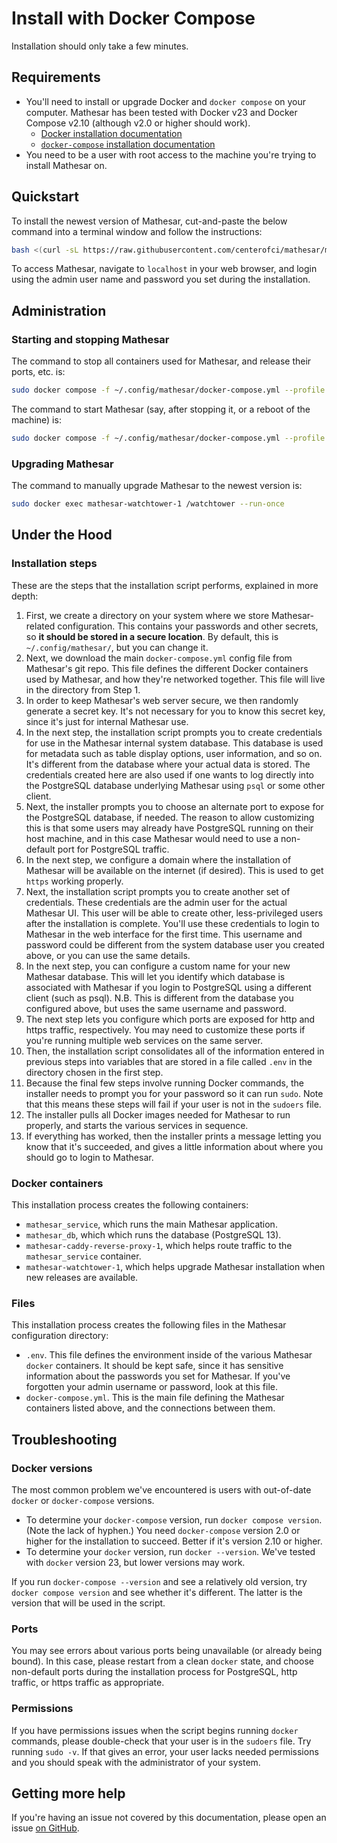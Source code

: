 # Install with Docker Compose

Installation should only take a few minutes.

## Requirements
- You'll need to install or upgrade Docker and `docker compose` on your computer. Mathesar has been tested with Docker v23 and Docker Compose v2.10 (although v2.0 or higher should work).
    - [Docker installation documentation](https://docs.docker.com/desktop/)
    - [`docker-compose` installation documentation](https://docs.docker.com/compose/install/)
- You need to be a user with root access to the machine you're trying to install Mathesar on.

## Quickstart
To install the newest version of Mathesar, cut-and-paste the below command into a terminal window and follow the instructions:

```sh
bash <(curl -sL https://raw.githubusercontent.com/centerofci/mathesar/master/install.sh)
```

To access Mathesar, navigate to `localhost` in your web browser, and login using the admin user name and password you set during the installation.

## Administration

### Starting and stopping Mathesar

The command to stop all containers used for Mathesar, and release their ports, etc. is:
```sh
sudo docker compose -f ~/.config/mathesar/docker-compose.yml --profile prod down
```

The command to start Mathesar (say, after stopping it, or a reboot of the machine) is:
```sh
sudo docker compose -f ~/.config/mathesar/docker-compose.yml --profile prod up
```

### Upgrading Mathesar
The command to manually upgrade Mathesar to the newest version is:

```sh
sudo docker exec mathesar-watchtower-1 /watchtower --run-once
```

## Under the Hood

### Installation steps
These are the steps that the installation script performs, explained in more depth:

1. First, we create a directory on your system where we store Mathesar-related configuration. This contains your passwords and other secrets, so **it should be stored in a secure location**. By default, this is `~/.config/mathesar/`, but you can change it.
1. Next, we download the main `docker-compose.yml` config file from Mathesar's git repo. This file defines the different Docker containers used by Mathesar, and how they're networked together. This file will live in the directory from Step 1.
1. In order to keep Mathesar's web server secure, we then randomly generate a secret key. It's not necessary for you to know this secret key, since it's just for internal Mathesar use.
1. In the next step, the installation script prompts you to create credentials for use in the Mathesar internal system database. This database is used for metadata such as table display options, user information, and so on. It's different from the database where your actual data is stored. The credentials created here are also used if one wants to log directly into the PostgreSQL database underlying Mathesar using `psql` or some other client.
1. Next, the installer prompts you to choose an alternate port to expose for the PostgreSQL database, if needed. The reason to allow customizing this is that some users may already have PostgreSQL running on their host machine, and in this case Mathesar would need to use a non-default port for PostgreSQL traffic.
1. In the next step, we configure a domain where the installation of Mathesar will be available on the internet (if desired). This is used to get `https` working properly.
1. Next, the installation script prompts you to create another set of credentials. These credentials are the admin user for the actual Mathesar UI. 
This user will be able to create other, less-privileged users after the installation is complete. You'll use these credentials to login to Mathesar in the web interface for the first time. This username and password could be different from the system database user you created above, or you can use the same details.
1. In the next step, you can configure a custom name for your new Mathesar database. This will let you identify which database is associated with Mathesar if you login to PostgreSQL using a different client (such as psql). N.B. This is different from the database you configured above, but uses the same username and password.
1. The next step lets you configure which ports are exposed for http and https traffic, respectively. You may need to customize these ports if you're running multiple web services on the same server.
1. Then, the installation script consolidates all of the information entered in previous steps into variables that are stored in a file called `.env` in the directory chosen in the first step.
1. Because the final few steps involve running Docker commands, the installer needs to prompt you for your password so it can run `sudo`. Note that this means these steps will fail if your user is not in the `sudoers` file.
1. The installer pulls all Docker images needed for Mathesar to run properly, and starts the various services in sequence.
1. If everything has worked, then the installer prints a message letting you know that it's succeeded, and gives a little information about where you should go to login to Mathesar.

### Docker containers
This installation process creates the following containers:
- `mathesar_service`, which runs the main Mathesar application.
- `mathesar_db`, which which runs the database (PostgreSQL 13).
- `mathesar-caddy-reverse-proxy-1`, which helps route traffic to the `mathesar_service` container.
- `mathesar-watchtower-1`, which helps upgrade Mathesar installation when new releases are available.

### Files
This installation process creates the following files in the Mathesar configuration directory:
- `.env`. This file defines the environment inside of the various Mathesar `docker` containers. It should be kept safe, since it has sensitive information about the passwords you set for Mathesar. If you've forgotten your admin username or password, look at this file.
- `docker-compose.yml`. This is the main file defining the Mathesar containers listed above, and the connections between them.

## Troubleshooting

### Docker versions

The most common problem we've encountered is users with out-of-date `docker` or `docker-compose` versions.

- To determine your `docker-compose` version, run `docker compose version`. (Note the lack of hyphen.) You need `docker-compose` version 2.0 or higher for the installation to succeed. Better if it's version 2.10 or higher.
- To determine your `docker` version, run `docker --version`. We've tested with `docker` version 23, but lower versions may work.

If you run `docker-compose --version` and see a relatively old version, try `docker compose version` and see whether it's different. The latter is the version that will be used in the script.

### Ports

You may see errors about various ports being unavailable (or already being bound). In this case, please restart from a clean `docker` state, and choose non-default ports during the installation process for PostgreSQL, http traffic, or https traffic as appropriate.

### Permissions

If you have permissions issues when the script begins running `docker` commands, please double-check that your user is in the `sudoers` file. Try running `sudo -v`. If that gives an error, your user lacks needed permissions and you should speak with the administrator of your system.

## Getting more help

If you're having an issue not covered by this documentation, please open an issue [on GitHub](https://github.com/centerofci/mathesar/issues).
